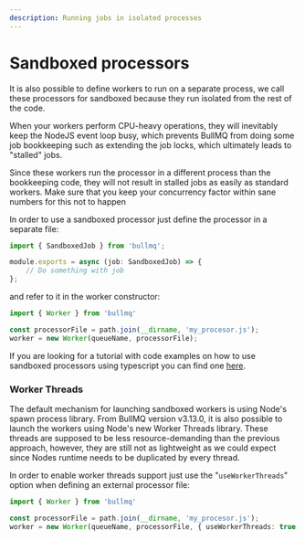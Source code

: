 ```yaml
---
description: Running jobs in isolated processes
---
```


# Sandboxed processors

It is also possible to define workers to run on a separate process, we call these processors for sandboxed because they run isolated from the rest of the code.

When your workers perform CPU-heavy operations, they will inevitably keep the NodeJS event loop busy, which prevents BullMQ from doing some job bookkeeping such as extending the job locks, which ultimately leads to "stalled" jobs.

Since these workers run the processor in a different process than the bookkeeping code, they will not result in stalled jobs as easily as standard workers. Make sure that you keep your concurrency factor within sane numbers for this not to happen

In order to use a sandboxed processor just define the processor in a separate file:

```typescript
import { SandboxedJob } from 'bullmq';

module.exports = async (job: SandboxedJob) => {
    // Do something with job
};
```

and refer to it in the worker constructor:

```typescript
import { Worker } from 'bullmq'

const processorFile = path.join(__dirname, 'my_procesor.js');
worker = new Worker(queueName, processorFile);
```

If you are looking for a tutorial with code examples on how to use sandboxed processors using typescript you can find one [here](https://blog.taskforce.sh/using-typescript-with-bullmq/).

### Worker Threads

The default mechanism for launching sandboxed workers is using Node's spawn process library. From BullMQ version v3.13.0, it is also possible to launch the workers using Node's new Worker Threads library. These threads are supposed to be less resource-demanding than the previous approach, however, they are still not as lightweight as we could expect since Nodes runtime needs to be duplicated by every thread.

In order to enable worker threads support just use the "`useWorkerThreads`" option when defining an external processor file:

```typescript
import { Worker } from 'bullmq'

const processorFile = path.join(__dirname, 'my_procesor.js');
worker = new Worker(queueName, processorFile, { useWorkerThreads: true });
```



